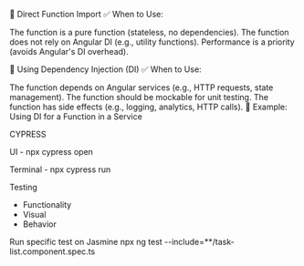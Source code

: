 🚀 Direct Function Import
✅ When to Use:

The function is a pure function (stateless, no dependencies).
The function does not rely on Angular DI (e.g., utility functions).
Performance is a priority (avoids Angular's DI overhead).




🔹 Using Dependency Injection (DI)
✅ When to Use:

The function depends on Angular services (e.g., HTTP requests, state management).
The function should be mockable for unit testing.
The function has side effects (e.g., logging, analytics, HTTP calls).
🔹 Example: Using DI for a Function in a Service






CYPRESS

UI - npx cypress open


Terminal - npx cypress run


Testing
- Functionality
- Visual
- Behavior



Run specific test on Jasmine
 npx ng test --include=**/task-list.component.spec.ts
